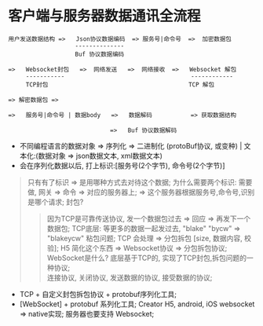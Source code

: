 # 客户端与服务器数据通讯全流程  

```
用户发送数据结构 =>   Json协议数据编码  => 服务号|命令号  =>  加密数据包 
                   --------------
                   Buf 协议数据编码
                
=>   Websocket封包   =>  网络发送   =>  网络接收  =>   Websocket 解包
     -----------                                    ------------
     TCP封包                                        TCP 解包

=> 解密数据包 =>
    
=>   服务号|命令号 | 数据body   =>   数据解码           => 获取数据结构
                                 
                             =>   Buf 协议数据解码
```

- 不同编程语言的数据对象 => 序列化 => 二进制化 (protoBuf协议, 或变种)  | 文本化:(数据对象 => json数据文本, xml数据文本)  
- 会在序列化数据以后, 打上标识:[服务号(2个字节), 命令号(2个字节)] 
> 只有有了标识 => 是用哪种方式去对待这个数据;
> 为什么需要两个标识: 需要做, 网关 => 命令 => 对应的服务器上; => 这个服务器根据服务号,命令号,识别是哪个请求;
> 封包? 
>> 因为TCP是可靠传送协议, 发一个数据包过去 => 回应 => 再发下一个数据包;
>> TCP底层: 等更多的数据一起发过去, "blake"  "bycw"  => "blakeycw" 粘包问题;
>> TCP 会处理 => 分包拆包 [size, 数据内容, 校验];
>> H5 简化这个东西 => Websocket协议 => 分包拆包协议;  
> WebSocket是什么?
>> 底层基于TCP的, 实现了TCP封包,拆包问题的一种协议;  
>> 连接协议, 关闭协议, 发送数据的协议, 接受数据的协议;

- TCP + 自定义封包拆包协议 + protobuf序列化工具; 
- [WebSocket] + protobuf 系列化工具; Creator H5, android, iOS websocket => native实现; 服务器也要支持 Websocket;  

# 



